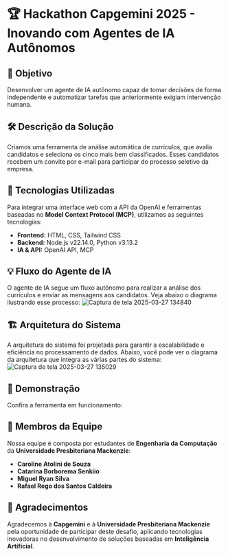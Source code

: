 # 🏆 Hackathon Capgemini 2025 - Inovando com Agentes de IA Autônomos  

## 📌 Objetivo  
Desenvolver um agente de IA autônomo capaz de tomar decisões de forma independente e automatizar tarefas que anteriormente exigiam intervenção humana.  

## 🛠️ Descrição da Solução  
Criamos uma ferramenta de análise automática de currículos, que avalia candidatos e seleciona os cinco mais bem classificados. Esses candidatos recebem um convite por e-mail para participar do processo seletivo da empresa.  

## 🚀 Tecnologias Utilizadas  
Para integrar uma interface web com a API da OpenAI e ferramentas baseadas no **Model Context Protocol (MCP)**, utilizamos as seguintes tecnologias:  

- **Frontend:** HTML, CSS, Tailwind CSS  
- **Backend:** Node.js v22.14.0, Python v3.13.2  
- **IA & API:** OpenAI API, MCP  

## 💡 Fluxo do Agente de IA
O agente de IA segue um fluxo autônomo para realizar a análise dos currículos e enviar as mensagens aos candidatos. Veja abaixo o diagrama ilustrando esse processo:
![Captura de tela 2025-03-27 134840](https://github.com/user-attachments/assets/53678f7c-4350-4391-9188-478c45f3f941)

## 🏗️ Arquitetura do Sistema
A arquitetura do sistema foi projetada para garantir a escalabilidade e eficiência no processamento de dados. Abaixo, você pode ver o diagrama da arquitetura que integra as várias partes do sistema:
![Captura de tela 2025-03-27 135029](https://github.com/user-attachments/assets/43edd13d-8a60-41d8-909e-a96db3769ff1)

## 🎥 Demonstração  
Confira a ferramenta em funcionamento:  

## 👥 Membros da Equipe  
Nossa equipe é composta por estudantes de **Engenharia da Computação** da **Universidade Presbiteriana Mackenzie**:  

- **Caroline Atolini de Souza**  
- **Catarina Borborema Senkiio**  
- **Miguel Ryan Silva**  
- **Rafael Rego dos Santos Caldeira**  

## 🙌 Agradecimentos  
Agradecemos à **Capgemini** e à **Universidade Presbiteriana Mackenzie** pela oportunidade de participar deste desafio, aplicando tecnologias inovadoras no desenvolvimento de soluções baseadas em **Inteligência Artificial**.  
